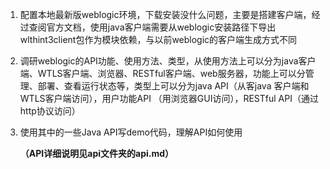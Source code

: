 1. 配置本地最新版weblogic环境，下载安装没什么问题，主要是搭建客户端，经过查阅官方文档，使用java客户端需要从weblogic安装路径下导出wlthint3client包作为模块依赖，与以前weblogic的客户端生成方式不同
2. 调研weblogic的API功能、使用方法、类型，从使用方法上可以分为java客户端、WTLS客户端、浏览器、RESTful客户端、web服务器，功能上可以分管理、部署、查看运行状态等，类型上可以分为java API（从客java 客户端和WTLS客户端访问），用户功能API （用浏览器GUI访问），RESTful API（通过http协议访问）

3. 使用其中的一些Java API写demo代码，理解API如何使用

   **（API详细说明见api文件夹的api.md）**